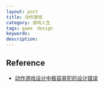 ```yaml
---
layout: post
title: 动作游戏
category: 游戏人生
tags: game　design
keywords:
description: 
---
```


## Reference

* [动作游戏设计中极容易犯的设计错误](http://bbs.gameres.com/thread_232890.html)